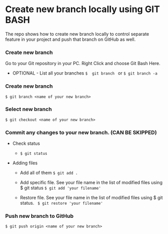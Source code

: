 # Create new branch locally using GIT BASH
The repo shows how to create new branch locally to control separate feature in your project and push that branch on GitHub as well.
### Create new branch
  Go to your Git repository in your PC. Right Click and choose Git Bash Here.
  
  - OPTIONAL - List all your branches
    ```$  git branch ```
	or
``` $ git branch -a ```
	
### Create new branch
   ```$ git branch <name of your new branch>```
   
### Select new branch

  ```$ git checkout <name of your new branch> ```
   
### Commit any changes to your new branch. (CAN BE SKIPPED)
  - Check status
    - ```$ git status ```
	
  - Adding files
    - Add all of them ```$ git add .```
	
    - Add specific file. See your file name in the list of modified files using $ git status 
	```$ git add 'your filename'```
	
    - Restore file. See your file name in the list of modified files using $ git status. 
	``` $ git restore 'your filename'```
	
### Push new branch to GitHub <br />
   ```$ git push origin <name of your new branch>```
